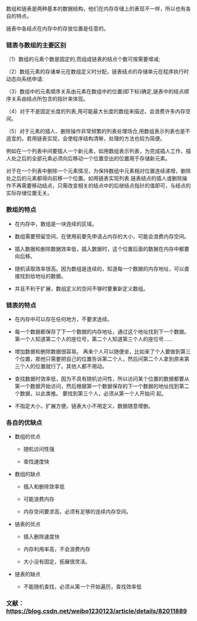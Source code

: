 数组和链表是两种基本的数据结构，他们在内存存储上的表现不一样，所以也有各自的特点。

链表中各结点在内存中的存放位置是任意的。

### 链表与数组的主要区别

（1）数组的元素个数是固定的,而组成链表的结点个数可按需要增减;

（2）数组元素的存诸单元在数组定义时分配，链表结点的存储单元在程序执行时动态向系统申请:

（3）数组中的元素顺序关系由元素在数组中的位置(即下标)确定,链表中的结点顺序关系由结点所包含的指针来体现。

（4）对于不是固定长度的列表,用可能最大长度的数组来描述，会浪费许多内存空间。

（5）对于元素的插人、删除操作非常频繁的列表处理场合,用数组表示列表也是不适宜的。若用链表实现，会使程序结构清晰，处理的方法也较为简便。

例如在一个列表中间要插人一个新元素，如用数组表示列表，为完成插人工作，插人处之后的全部元素必须向后移动一个位置空出的位置用于存储新元素。

对于在一个列表中删除一个元素情况，为保持数组中元素相对位置连续递增，删除处之后的元素都得向前移一个位置。如用链表实现列表.链表结点的插人或删除操作不再需要移动结点，只需改变相关的结点中的后继结点指针的值即可，与结点的实际存储位置无关。

### 数组的特点

  - 在内存中，数组是一块连续的区域。 

  - 数组需要预留空间，在使用前要先申请占内存的大小，可能会浪费内存空间。 

  - 插入数据和删除数据效率低，插入数据时，这个位置后面的数据在内存中都要向后移。

  - 随机读取效率很高。因为数组是连续的，知道每一个数据的内存地址，可以直接找到给地址的数据。

  - 并且不利于扩展，数组定义的空间不够时要重新定义数组。

### 链表的特点

  - 在内存中可以存在任何地方，不要求连续。 

  - 每一个数据都保存了下一个数据的内存地址，通过这个地址找到下一个数据。 第一个人知道第二个人的座位号，第二个人知道第三个人的座位号……

  - 增加数据和删除数据很容易。 再来个人可以随便坐，比如来了个人要做到第三个位置，那他只需要把自己的位置告诉第二个人，然后问第二个人拿到原来第三个人的位置就行了。其他人都不用动。

  - 查找数据时效率低，因为不具有随机访问性，所以访问某个位置的数据都要从第一个数据开始访问，然后根据第一个数据保存的下一个数据的地址找到第二个数据，以此类推。 要找到第三个人，必须从第一个人开始问
  起。
  - 不指定大小，扩展方便。链表大小不用定义，数据随意增删。

### 各自的优缺点

  - 数组的优点

    - 随机访问性强

    - 查找速度快

  - 数组的缺点
  
    - 插入和删除效率低

    - 可能浪费内存

    - 内存空间要求高，必须有足够的连续内存空间。

  - 链表的优点

    - 插入删除速度快

    - 内存利用率高，不会浪费内存

    - 大小没有固定，拓展很灵活。

  - 链表的缺点

    - 不能随机查找，必须从第一个开始遍历，查找效率低

### 文献：https://blog.csdn.net/weibo1230123/article/details/82011889